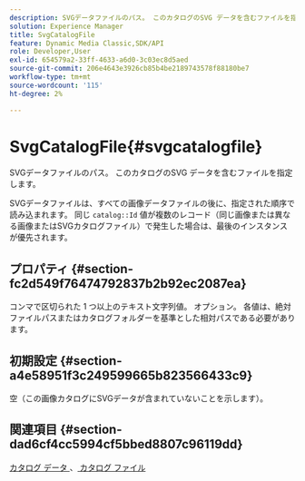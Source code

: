 ```yaml
---
description: SVGデータファイルのパス。 このカタログのSVG データを含むファイルを指定します。
solution: Experience Manager
title: SvgCatalogFile
feature: Dynamic Media Classic,SDK/API
role: Developer,User
exl-id: 654579a2-33ff-4633-a6d0-3c03ec8d5aed
source-git-commit: 206e4643e3926cb85b4be2189743578f88180be7
workflow-type: tm+mt
source-wordcount: '115'
ht-degree: 2%

---
```


# SvgCatalogFile{#svgcatalogfile}

SVGデータファイルのパス。 このカタログのSVG データを含むファイルを指定します。

SVGデータファイルは、すべての画像データファイルの後に、指定された順序で読み込まれます。 同じ `catalog::Id` 値が複数のレコード（同じ画像または異なる画像またはSVGカタログファイル）で発生した場合は、最後のインスタンスが優先されます。

## プロパティ {#section-fc2d549f76474792837b2b92ec2087ea}

コンマで区切られた 1 つ以上のテキスト文字列値。 オプション。 各値は、絶対ファイルパスまたはカタログフォルダーを基準とした相対パスである必要があります。

## 初期設定 {#section-a4e58951f3c249599665b823566433c9}

空（この画像カタログにSVGデータが含まれていないことを示します）。

## 関連項目 {#section-dad6cf4cc5994cf5bbed8807c96119dd}

[ カタログ データ ](../../../../../is-api/image-catalog/image-serving-api-ref/c-image-catalog-reference/c-overview/c-catalog-data-fields/c-catalog-data-fields.md#concept-b19581028ec44f98b9f5943624403d29)、[ カタログ ファイル ](../../../../../is-api/image-catalog/image-serving-api-ref/c-image-catalog-reference/c-attributes-reference/r-catalogfile.md#reference-16498bb4cb33458697c1ab002ea8db79)
